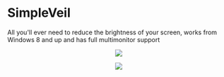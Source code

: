 # SimpleVeil
All you'll ever need to reduce the brightness of your screen, works from Windows 8 and up and has full multimonitor support

<p align="center">
  <img src="https://i.imgur.com/RGA51sN.png">
</p>

<p align="center">
  <img src="https://github.com/Bade99/SimpleVeil/blob/main/Icons/simpleveil5.gif">
</p>